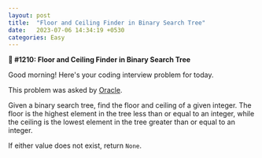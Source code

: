 ```yaml
---
layout: post
title:  "Floor and Ceiling Finder in Binary Search Tree"
date:   2023-07-06 14:34:19 +0530
categories: Easy
---
```


**📌 #1210: Floor and Ceiling Finder in Binary Search Tree** 

Good morning! Here's your coding interview problem for today.

This problem was asked by [Oracle][Oracle].

Given a binary search tree, find the floor and ceiling of a given integer. The floor is the highest element in the tree less than or equal to an integer, while the ceiling is the lowest element in the tree greater than or equal to an integer.

If either value does not exist, return `None`.

[Oracle]: https://www.oracle.com/in/